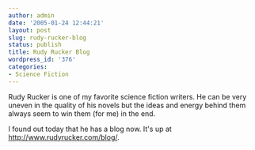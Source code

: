 ```yaml
---
author: admin
date: '2005-01-24 12:44:21'
layout: post
slug: rudy-rucker-blog
status: publish
title: Rudy Rucker Blog
wordpress_id: '376'
categories:
- Science Fiction
---
```

Rudy Rucker is one of my favorite science fiction writers. He can be very uneven in the quality of his novels but the ideas and energy behind them always seem to win them (for me) in the end. 

I found out today that he has a blog now. It's up at <a href="http://www.rudyrucker.com/blog/">http://www.rudyrucker.com/blog/</a>.

